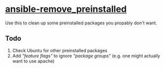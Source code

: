 # [ansible-remove_preinstalled][]

Use this to clean up some preinstalled packages you propably don't want.

## Todo

1. Check Ubuntu for other preinstalled packages
1. Add *"feature flags"* to ignore *"package groups"* (e.g. one might actually
   want to use apache)

  [ansible-remove_preinstalled]: https://github.com/michaelcontento/ansible-remove_preinstalled
